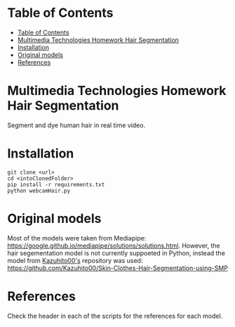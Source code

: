 # Table of Contents

- [Table of Contents](#table-of-contents)
- [Multimedia Technologies Homework Hair Segmentation](#multimedia-technologies-homework-hair-segmentation)
- [Installation](#installation)
- [Original models](#original-models)
- [References](#references)

# Multimedia Technologies Homework Hair Segmentation
Segment and dye human hair in real time video.

# Installation
```
git clone <url>
cd <intoClonedFolder>
pip install -r requirements.txt
python webcamHair.py
```

# Original models
Most of the models were taken from Mediapipe: https://google.github.io/mediapipe/solutions/solutions.html. However, the hair segementation model is not currently suppoeted in Python, instead the model from [Kazuhito00's](https://github.com/Kazuhito00) repository was used: https://github.com/Kazuhito00/Skin-Clothes-Hair-Segmentation-using-SMP

# References
Check the header in each of the scripts for the references for each model.
